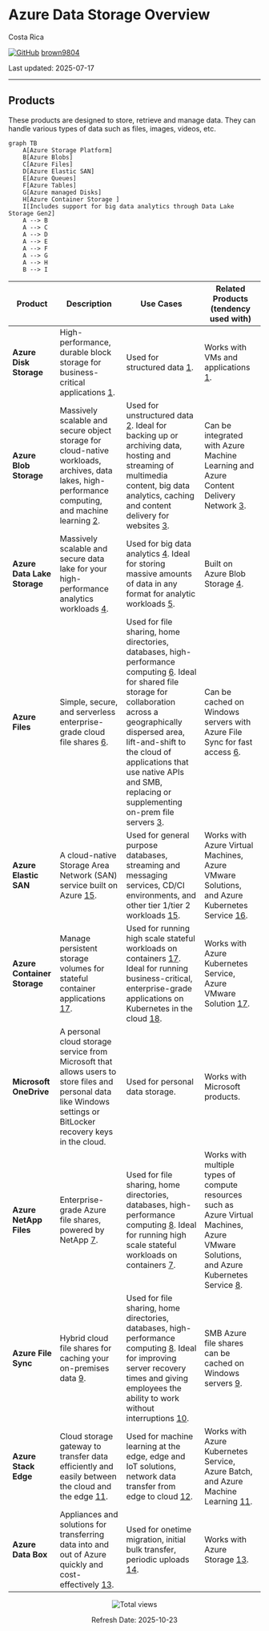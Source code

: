 # Azure Data Storage Overview 

Costa Rica

[![GitHub](https://img.shields.io/badge/--181717?logo=github&logoColor=ffffff)](https://github.com/)
[brown9804](https://github.com/brown9804)

Last updated: 2025-07-17

----------

## Products 

These products are designed to store, retrieve and manage data. They can handle various types of data such as files, images, videos, etc.

```mermaid
graph TB
    A[Azure Storage Platform]
    B[Azure Blobs]
    C[Azure Files]
    D[Azure Elastic SAN]
    E[Azure Queues]
    F[Azure Tables]
    G[Azure managed Disks]
    H[Azure Container Storage ]
    I[Includes support for big data analytics through Data Lake Storage Gen2]
    A --> B
    A --> C
    A --> D
    A --> E
    A --> F
    A --> G
    A --> H
    B --> I
```

| Product | Description | Use Cases | Related Products (tendency used with) |
| --- | --- | --- | --- |
| **Azure Disk Storage** | High-performance, durable block storage for business-critical applications [1](https://azure.microsoft.com/en-us/services/storage/disks/). | Used for structured data [1](https://azure.microsoft.com/en-us/services/storage/disks/). | Works with VMs and applications [1](https://azure.microsoft.com/en-us/services/storage/disks/). |
| **Azure Blob Storage** | Massively scalable and secure object storage for cloud-native workloads, archives, data lakes, high-performance computing, and machine learning [2](https://azure.microsoft.com/en-us/services/storage/blobs/). | Used for unstructured data [2](https://azure.microsoft.com/en-us/services/storage/blobs/). Ideal for backing up or archiving data, hosting and streaming of multimedia content, big data analytics, caching and content delivery for websites [3](https://learn.microsoft.com/en-us/azure/storage/blobs/storage-blobs-introduction). | Can be integrated with Azure Machine Learning and Azure Content Delivery Network [3](https://learn.microsoft.com/en-us/azure/storage/blobs/storage-blobs-introduction). |
| **Azure Data Lake Storage** | Massively scalable and secure data lake for your high-performance analytics workloads [4](https://learn.microsoft.com/en-us/azure/storage/blobs/data-lake-storage-introduction). | Used for big data analytics [4](https://learn.microsoft.com/en-us/azure/storage/blobs/data-lake-storage-introduction). Ideal for storing massive amounts of data in any format for analytic workloads [5](https://learn.microsoft.com/en-us/azure/storage/files/storage-files-introduction). | Built on Azure Blob Storage [4](https://learn.microsoft.com/en-us/azure/storage/blobs/data-lake-storage-introduction). |
| **Azure Files** | Simple, secure, and serverless enterprise-grade cloud file shares [6](https://azure.microsoft.com/en-us/products/storage/files/). | Used for file sharing, home directories, databases, high-performance computing [6](https://azure.microsoft.com/en-us/products/storage/files/). Ideal for shared file storage for collaboration across a geographically dispersed area, lift-and-shift to the cloud of applications that use native APIs and SMB, replacing or supplementing on-prem file servers [3](https://learn.microsoft.com/en-us/azure/storage/blobs/storage-blobs-introduction). | Can be cached on Windows servers with Azure File Sync for fast access [6](https://azure.microsoft.com/en-us/products/storage/files/). |
| **Azure Elastic SAN** | A cloud-native Storage Area Network (SAN) service built on Azure [15](https://azure.microsoft.com/en-us/products/storage/elastic-san/). | Used for general purpose databases, streaming and messaging services, CD/CI environments, and other tier 1/tier 2 workloads [15](https://azure.microsoft.com/en-us/products/storage/elastic-san/). | Works with Azure Virtual Machines, Azure VMware Solutions, and Azure Kubernetes Service [16](https://learn.microsoft.com/en-us/azure/storage/elastic-san/elastic-san-introduction). |
| **Azure Container Storage** | Manage persistent storage volumes for stateful container applications [17](https://azure.microsoft.com/en-us/products/container-storage/). | Used for running high scale stateful workloads on containers [17](https://azure.microsoft.com/en-us/products/container-storage/). Ideal for running business-critical, enterprise-grade applications on Kubernetes in the cloud  [18](https://learn.microsoft.com/en-us/azure/storage/container-storage/container-storage-introduction). | Works with Azure Kubernetes Service, Azure VMware Solution [17](https://azure.microsoft.com/en-us/products/container-storage/). |
| **Microsoft OneDrive** | A personal cloud storage service from Microsoft that allows users to store files and personal data like Windows settings or BitLocker recovery keys in the cloud. | Used for personal data storage. | Works with Microsoft products. |
| **Azure NetApp Files** | Enterprise-grade Azure file shares, powered by NetApp [7](https://learn.microsoft.com/en-us/azure/azure-netapp-files/azure-netapp-files-introduction). | Used for file sharing, home directories, databases, high-performance computing [8](https://azure.microsoft.com/en-us/products/netapp/). Ideal for running high scale stateful workloads on containers [7](https://learn.microsoft.com/en-us/azure/azure-netapp-files/azure-netapp-files-introduction). | Works with multiple types of compute resources such as Azure Virtual Machines, Azure VMware Solutions, and Azure Kubernetes Service [8](https://azure.microsoft.com/en-us/products/netapp/). |
| **Azure File Sync** | Hybrid cloud file shares for caching your on-premises data [9](https://learn.microsoft.com/en-us/azure/storage/file-sync/file-sync-introduction). | Used for file sharing, home directories, databases, high-performance computing [8](https://azure.microsoft.com/en-us/products/netapp/). Ideal for improving server recovery times and giving employees the ability to work without interruptions [10](https://learn.microsoft.com/en-us/azure/storage/file-sync/file-sync-deployment-guide). | SMB Azure file shares can be cached on Windows servers [9](https://learn.microsoft.com/en-us/azure/storage/file-sync/file-sync-introduction). |
| **Azure Stack Edge** | Cloud storage gateway to transfer data efficiently and easily between the cloud and the edge [11](https://azure.microsoft.com/en-us/products/azure-stack/edge/). | Used for machine learning at the edge, edge and IoT solutions, network data transfer from edge to cloud [12](https://learn.microsoft.com/en-us/azure/databox-online/azure-stack-edge-deploy-aks-on-azure-stack-edge). | Works with Azure Kubernetes Service, Azure Batch, and Azure Machine Learning [11](https://azure.microsoft.com/en-us/products/azure-stack/edge/). |
| **Azure Data Box** | Appliances and solutions for transferring data into and out of Azure quickly and cost-effectively [13](https://azure.microsoft.com/en-us/products/databox/). | Used for onetime migration, initial bulk transfer, periodic uploads [14](https://learn.microsoft.com/en-us/azure/databox/data-box-overview). | Works with Azure Storage [13](https://azure.microsoft.com/en-us/products/databox/). |

<!-- START BADGE -->
<div align="center">
  <img src="https://img.shields.io/badge/Total%20views-1532-limegreen" alt="Total views">
  <p>Refresh Date: 2025-10-23</p>
</div>
<!-- END BADGE -->